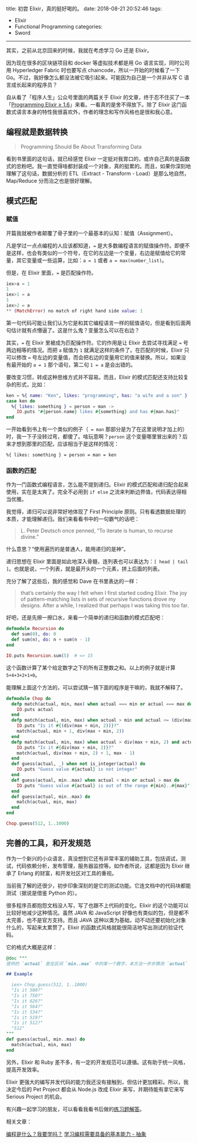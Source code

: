 title: 初尝 Elixir，真的挺好喝的。
date: 2018-08-21 20:52:46
tags:
  - Elixir
  - Functional Programming
categories:
  - Sword
---

其实，之前从北京回来的时候，我就在考虑学习 Go 还是 Elixir。  

因为现在很多的区块链项目和 docker 等虚拟技术都是用 Go 语言实现，同时公司用 Hyperledger Fabric 时也要写点 chaincode，所以一开始的时候看了一下 Go。不过，我好像怎么都没法被它吸引起来。可能因为自己是一个并非从写 C 语言成长起来的程序员？  

[Programming Elixir ≥ 1.6]: https://pragprog.com/book/elixir16/programming-elixir-1-6  

自从看了「程序人生」公众号里面的两篇关于 Elixir 的文章，终于忍不住买了一本「[Programming Elixir ≥ 1.6][]」来看。一看真的是舍不得放下。除了 Elixir 这门函数式语言本身的特性我很喜欢外，作者的理念和写作风格也是很和我心意。  

## 编程就是数据转换

>Programming Should Be About Transforming Data

看到书里面的这句话，就已经感觉 Elixir 一定挺对我胃口的，或许自己真的是函数式的忠粉吧。我一直觉得啥都封装成一个对象，真的挺累的。而且，如果你深刻地理解了这句话，数据分析的 ETL（Extract - Transform - Load）是那么地自然，Map/Reduce 分而治之也是很好理解。  


## 模式匹配

### 赋值

开篇我就被作者颠覆了骨子里的一个最基本的认知：赋值（Assignment）。  

凡是学过一点点编程的人应该都知道，`=` 是大多数编程语言的赋值操作符。即便不是这样，也会有类似的一个符号，在它的左边是一个变量，右边是赋值给它的常量，其它变量或一些运算，比如：`a = 1` 或者 `a = max(number_list)`。  

但是，在 Elixir 里面，`=` 是匹配操作符。  

```elixir
iex>a = 1
1
iex>1 = a
1
iex>2 = a
** (MatchError) no match of right hand side value: 1
```

第一句代码可能让我们认为它是和其它编程语言一样的赋值语句，但是看到后面两句估计就有点懵逼了。这是什么鬼？变量怎么可以在右边？  

其实，`=` 在 Elixir 里被成为匹配操作符。它的作用是让 Elixir 去尝试寻找满足 `=` 号两边相等的情况。而把 `a` 赋值为 `1` 就满足这样的条件了。在匹配的时候，Elixir 只可以修改 `=` 号左边的变量值，而会把右边的变量用它的值来替换。所以，如果没有最开始的 `a = 1` 那个语句，第二句 `1 = a` 是会出错的。  

要改变习惯，转成这种思维方式并不容易。而且，Elixir 的模式匹配还支持比较复杂的形式，比如：  

```elixir
ken = %{ name: "Ken", likes: "programming", has: "a wife and a son" }
case ken do
  %{ likes: something } = person = man ->
    IO.puts "#{person.name} likes #{something} and has #{man.has}"
end
```

一开始看到书上有一个类似的例子（` = man` 那部分是为了在这里说明才加上的）时，我一下子没转过弯，都傻了。啥玩意啊？`person` 这个变量哪里冒出来的？后来才想到那里的匹配，应该相当于是这样的情况：  

`%{ likes: something } = person = man = ken`


### 函数的匹配

作为一门函数式编程语言，怎么能不提到递归。Elixir 的模式匹配和递归配合起来使用，实在是太爽了。完全不必用到 `if else` 之流来判断边界值，代码表达得相当优雅。  

我觉得，递归可以说非常好地体现了 First Principle 原则。只有看透数据处理的本质，才能理解递归。我们来看看书中的一句霸气的话吧：  

>L. Peter Deutsch once penned, “To iterate is human, to recurse divine.”

什么意思？“使用遍历的是普通人，能用递归的是神”。  

递归思想在 Elixir 里面是如此地深入骨髓，连列表也可以表达为：`[ head | tail ]`。也就是说，一个列表，就是最开头的一个元素，拼上后面的列表。  

充分了解了这些后，我的感觉和 Dave 在书里表达的一样：  

>that’s certainly the way I felt when I first started coding Elixir. The joy of pattern-matching lists in sets of recursive functions drove my designs. After a while, I realized that perhaps I was taking this too far.

好吧，还是先擦一擦口水，来看一个简单的递归和函数的模式匹配吧：  

```elixir
defmodule Recursion do
  def sum(0), do: 0
  def sum(n), do: n + sum(n - 1)
end

IO.puts Recursion.sum(5)  # => 15
```

这个函数计算了某个给定数字之下的所有正整数之和。以上的例子就是计算 `5+4+3+2+1+0`。  

能理解上面这个方法的，可以尝试猜一猜下面的程序是干嘛的，我就不解释了。  

```elixir
defmodule Chop do
  defp match(actual, min, max) when actual === min or actual === max do
    IO.puts actual
  end
  defp match(actual, min, max) when actual > min and actual <= (div(max + min, 2)) do
    IO.puts "Is it #{(div(max + min, 2))}?"
    match(actual, min + 1, div(max + min, 2))
  end
  defp match(actual, min, max) when actual > div(max + min, 2) and actual < max do
    IO.puts "Is it #{div(max + min, 2)}?"
    match(actual, div(max + min, 2) + 1, max - 1)
  end
  def guess(actual, _) when not is_integer(actual) do
    IO.puts "Guess value #{actual} is not integer"
  end
  def guess(actual, min..max) when actual < min or actual > max do
    IO.puts "Guess value #{actual} is out of the range #{min}..#{max}"
  end
  def guess(actual, min..max) do
    match(actual, min, max)
  end
end

Chop.guess(512, 1..1000)
```

## 完善的工具，和开发规范

作为一个新兴的小众语言，真没想到它还有非常丰富的辅助工具，包括调试，测试，代码依赖分析，发布管理，服务器监控等。如作者所说，这都是因为 Elixir 继承了 Erlang 的财富，和开发社区对工具的重视。  

当前我了解的还很少，初步印象深刻的是它的测试功能。它连文档中的代码块都能测试（据说是借鉴 Python 的）。  

很多程序员都抱怨文档没人写，写了也跟不上代码的变化。Elixir 的这个功能可以比较好地减少这种情况。虽然 JAVA 和 JavaScript 好像也有类似的包，但是都不太完善，也不是官方支持。而且 JAVA 这种以类为基础，动不动还要初始化对象什么的，写起来太累赘了。Elixir 的函数式风格就能很简洁地写出测试的验证代码。  

它的格式大概是这样：  

```elixir
@doc """
提供的 `actual` 是在区间 `min..max` 中的某一个数字，本方法一步步猜测 `actual` 的值是什么。

## Example

  iex> Chop.guess(512, 1..1000)
  "Is it 500?"
  "Is it 750?"
  "Is it 626?"
  "Is it 564?"
  "Is it 534?"
  "Is it 519?"
  "Is it 512?"
  "512"
"""
def guess(actual, min..max) do
  match(actual, min, max)
end
```

另外，Elixir 和 Ruby 差不多，有一定的开发规范可以遵循。这有助于统一风格，提高开发效率。  

Elixir 更强大的编写并发代码的能力我还没有接触到，但估计更加精彩。所以，我决定今后的 Pet Project 都会从 Node.js 改成 Elixir 来写，并期待能有拿它来写 Serious Project 的机会。  

[练习题解答]: https://github.com/kenspirit/programming-elixir-exercises  

有兴趣一起学习的朋友，可以看看我看书后做的[练习题解答][]。  

[编程是什么？我要学吗？]: http://www.thinkingincrowd.me/2016/08/28/What-is-programming-should-I-learn/  
[学习编程需要具备的基本能力 - 抽象]: http://www.thinkingincrowd.me/2016/09/15/Capability-for-Learning-Programming-Abstraction.md/  

相关文章：  

[编程是什么？我要学吗？][]
[学习编程需要具备的基本能力 - 抽象][]
